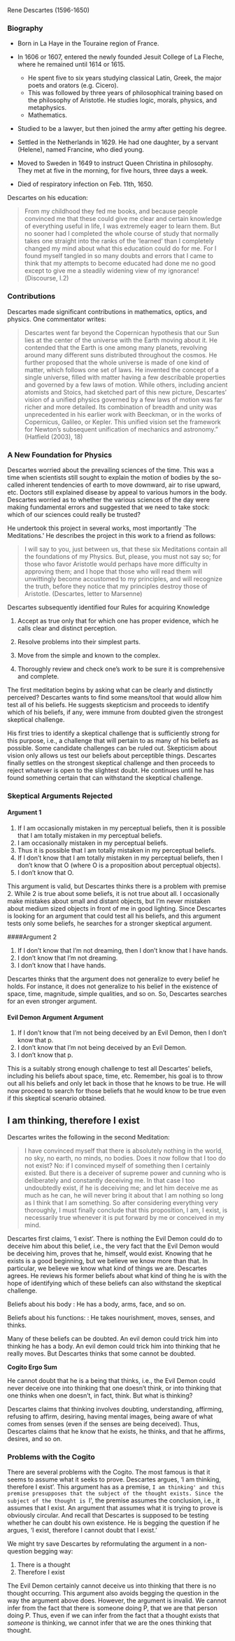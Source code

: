 Rene Descartes (1596-1650)


### Biography

+   Born in La Haye in the Touraine region of France.

+   In 1606 or 1607, entered the newly founded Jesuit College of La Fleche, where he remained until 1614 or 1615.

    -   He spent five to six years studying classical Latin, Greek, the major poets and orators (e.g. Cicero).
    -   This was followed by three years of philosophical training based on the philosophy of Aristotle. He studies logic, morals, physics, and metaphysics.
    -   Mathematics.

+   Studied to be a lawyer, but then joined the army after getting his degree.

+  Settled in the Netherlands in 1629. He had one daughter, by a  servant (Helene), named Francine, who died young.

+  Moved to Sweden in 1649 to instruct Queen Christina in philosophy. They met at five in the morning, for five hours, three days a week.

+  Died of respiratory infection on Feb. 11th, 1650.

Descartes on his education:

> From my childhood they fed me books, and because people convinced me that these could give me clear and certain knowledge of everything useful in life, I was extremely eager to learn them. But no sooner had I completed the whole course of study that normally takes one straight into the ranks of the ‘learned’ than I completely changed my mind about what this education could do for me. For I found myself tangled in so many doubts and errors that I came to think that my attempts to become educated had done me no good except to give me a steadily widening view of my ignorance!(Discourse, I.2)

### Contributions

Descartes made significant contributions in mathematics, optics, and physics. One commentator writes: 

> Descartes went far beyond the Copernican hypothesis that our Sun lies at the center of the universe with the Earth moving about it. He contended that the Earth is one among many planets, revolving around many different suns distributed throughout the cosmos. He further proposed that the whole universe is made of one kind of matter, which follows one set of laws. He invented the concept of a single universe, filled with matter having a few describable properties and governed by a few laws of motion. While others, including ancient atomists and Stoics, had sketched part of this new picture, Descartes’ vision of a unified physics governed by a few laws of motion was far richer and more detailed. Its combination of breadth and unity was unprecedented in his earlier work with Beeckman, or in the works of Copernicus, Galileo, or Kepler. This unified vision set the framework for Newton’s subsequent unification of mechanics and astronomy.” (Hatfield (2003), 18)

### A New Foundation for Physics

Descartes worried about the prevailing sciences of the time. This was a time when scientists still sought to explain the motion of bodies by the so-called inherent tendencies of earth to move downward, air to rise upward, etc. Doctors still explained disease by appeal to various humors in the body. Descartes worried as to whether the various sciences of the day were making fundamental errors and suggested that we need to take stock: which of our sciences could really be trusted?  

He undertook this project in several works, most importantly `The Meditations.' He describes the project in this work to a friend as follows: 

> I will say to you, just between us, that these six Meditations contain all the foundations of my Physics. But, please, you must not say so; for those who favor Aristotle would perhaps have more difficulty in approving them; and I hope that those who will read them will unwittingly become accustomed to my principles, and will recognize the truth, before they notice that my principles destroy those of Aristotle. (Descartes, letter to Marsenne)

Descartes subsequently identified four Rules for acquiring Knowledge

1.  Accept as true only that for which one has proper evidence, which he calls clear and distinct perception.

2.  Resolve problems into their simplest parts.

3.  Move from the simple and known to the complex.

4.  Thoroughly review and check one’s work to be sure it is  comprehensive and complete.

The first meditation begins by asking what can be clearly and distinctly perceived? Descartes wants to find some means/tool that would allow him test all of his beliefs. He suggests skepticism and proceeds to identify which of his beliefs, if any, were immune from doubted given the strongest skeptical challenge.

His first tries to identify a skeptical challenge that is sufficiently strong for this purpose, i.e., a challenge that will pertain to as many of his beliefs as possible.
Some candidate challenges can be ruled out. Skepticism about vision only allows us test our beliefs about perceptible things. Descartes finally settles on the strongest skeptical challenge and then proceeds to reject whatever is open to the slightest doubt. He continues until he has found something certain that can withstand the skeptical challenge.

### Skeptical Arguments Rejected

#### Argument 1

1.  If I am occasionally mistaken in my perceptual beliefs, then it is possible that I am totally mistaken in my perceptual beliefs.
2.  I am occasionally mistaken in my perceptual beliefs.
3.  Thus it is possible that I am totally mistaken in my perceptual beliefs.
4.  If I don’t know that I am totally mistaken in my perceptual beliefs, then I don’t know that O (where O is a proposition about perceptual objects).
5.  I don’t know that O.

This argument is valid, but Descartes thinks there is
a problem with premise 2. While 2 is true about some beliefs, it is not true about all. I occasionally make mistakes about small and distant objects, but I’m never mistaken about medium sized objects in front of me in good lighting. Since Descartes is looking for an argument that could test all his beliefs, and this argument tests only some beliefs, he searches for a stronger skeptical argument.

####Argument 2

1.  If I don’t know that I’m not dreaming, then I don’t know that I have hands.
2.  I don’t know that I’m not dreaming.
3.  I don’t know that I have hands.

Descartes thinks that the argument does not generalize to every belief he holds. For instance, it does not generalize to his belief in the existence of space, time, magnitude, simple qualities, and so on. So, Descartes searches for an even stronger argument.

#### Evil Demon Argument Argument

1.  If I don’t know that I’m not being deceived by an Evil Demon, then I don’t know that p.
2.  I don’t know that I’m not being deceived by an Evil Demon.
3.  I don’t know that p.

This is a suitably strong enough challenge to test all Descartes' beliefs, including his beliefs about space, time, etc. Remember, his goal is to throw out all his beliefs and only let back in those that he knows to be true. He will now proceed to search for those beliefs that he would know to be true even if this skeptical scenario obtained.

## I am thinking, therefore I exist

Descartes writes the following in the second Meditation: 

> I have convinced myself that there is absolutely nothing in the world, no sky, no earth, no minds, no bodies. Does it now follow that I too do not exist? No: if I convinced myself of something then I certainly existed. But there is a deceiver of supreme power and cunning who is deliberately and constantly deceiving me. In that case I too undoubtedly exist, if he is deceiving me; and let him deceive me as much as he can, he will never bring it about that I am nothing so long as I think that I am something. So after considering everything very thoroughly, I must finally conclude that this proposition, I am, I exist, is necessarily true whenever it is put forward by me or conceived in my mind.

Descartes first claims, ‘I exist’. There is nothing the Evil Demon could do to deceive him about this belief, i.e., the very fact that the Evil Demon would be deceiving him, proves that he, himself, would exist. Knowing that he exists is a good beginning, but we believe we know more than that. In particular, we believe we know what kind of things we are. Descartes agrees. He reviews his former beliefs about what kind of thing he is with the hope of identifying which of these beliefs can also withstand the skeptical challenge.  

Beliefs about his body
:   He has a body, arms, face, and so on.

Beliefs about his functions:
:   He takes nourishment, moves, senses, and thinks.

Many of these beliefs can be doubted. An evil demon could trick him into thinking he has a body. An evil demon could trick him into thinking that he really moves. But Descartes thinks that some cannot be doubted. 

**Cogito Ergo Sum**

He cannot doubt that he is a being that thinks, i.e., the Evil Demon  could never deceive one into thinking that one doesn’t think, or into thinking that one thinks when one doesn’t, in fact, think. But what is thinking? 

Descartes claims that thinking involves doubting, understanding, affirming, refusing to affirm, desiring, having mental images, being aware of what comes from senses (even if the senses are being deceived). Thus, Descartes claims that he know that he exists, he thinks, and that he affirms, desires, and so on.

### Problems with the Cogito

There are several problems with the Cogito. The most famous is that it seems to assume what it seeks to prove. Descartes argues, ‘I am thinking, therefore I exist’. This argument has as a premise, `I am thinking' and this premise presupposes that the subject of the thought exists. Since the subject of the thought is `I', the premise assumes the conclusion, i.e., it assumes that I exist. An argument that assumes what it is trying to prove is obviously circular. And recall that Descartes is supposed to be testing whether he can doubt his own existence. He is begging the question if he argues, ‘I exist, therefore I cannot doubt that I exist.’

We might try save Descartes by reformulating the argument in a non-question begging way:

1.  There is a thought
2.  Therefore I exist

The Evil Demon certainly cannot deceive us into thinking that there is no thought occurring. This argument also avoids begging the question in the way the argument above does. However, the argument is invalid. We  cannot infer from the fact that there is someone doing P, that we are that person  doing P. Thus, even if we can infer from the fact that a thought  exists that *someone* is thinking, we cannot infer that we are the ones thinking that thought.
